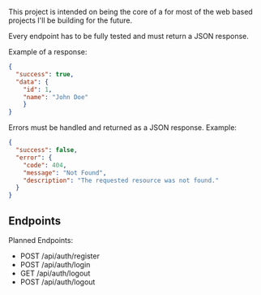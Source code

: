 This project is intended on being the core of a for most of the web based projects I'll be building for the future.

Every endpoint has to be fully tested and must return a JSON response.

Example of a response:

```json
{
  "success": true,
  "data": {
    "id": 1,
    "name": "John Doe"
    }
}
```

Errors must be handled and returned as a JSON response. Example:

```json
{
  "success": false,
  "error": {
    "code": 404,
    "message": "Not Found",
    "description": "The requested resource was not found."
  }
}
```


## Endpoints

Planned Endpoints:

- POST /api/auth/register
- POST /api/auth/login
- GET /api/auth/logout
- POST /api/auth/logout

